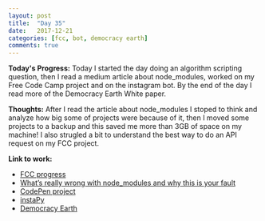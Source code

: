 ```yaml
---
layout: post
title:  "Day 35"
date:   2017-12-21
categories: [fcc, bot, democracy earth]
comments: true
---
```

**Today's Progress:** Today I started the day doing an algorithm scripting question, then I read a medium article about node_modules, worked on my Free Code Camp project and on the instagram bot. By the end of the day I read more of the Democracy Earth White paper. 

**Thoughts:** After I read the article about node_modules I stoped to think and analyze how big some of projects were because of it, then I moved some projects to a backup and this saved me more than 3GB of space on my machine! I also strugled a bit to understand the best way to do an API request on my FCC project.

**Link to work:**
* [FCC progress](https://www.freecodecamp.org/camilaavilarinho)
* [What’s really wrong with node_modules and why this is your fault](https://hackernoon.com/whats-really-wrong-with-node-modules-and-why-this-is-your-fault-8ac9fa893823)
* [CodePen project](https://codepen.io/camilavilarinho/pen/EyLZwk)
* [instaPy](https://github.com/timgrossmann/InstaPy)
* [Democracy Earth](https://www.democracy.earth/)
